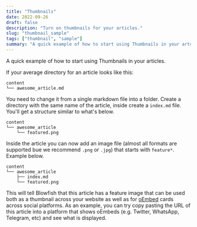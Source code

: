 ```yaml
---
title: "Thumbnails"
date: 2022-09-26
draft: false
description: "Turn on thumbnails for your articles."
slug: "thumbnail_sample"
tags: ["thumbnail", "sample"]
summary: "A quick example of how to start using Thumbnails in your artciles."
---
```


A quick example of how to start using Thumbnails in your articles.

If your average directory for an article looks like this: 

```shell
content
└── awesome_article.md
```

You need to change it from a single markdown file into a folder. Create a directory with the same name of the article, inside create a `index.md` file. You'll get a structure similar to what's below.

```shell
content
└── awesome_article
    └── featured.png
```

Inside the article you can now add an image file (almost all formats are supported bue we recommend `.png` or `.jpg`) that starts with `feature*`. Example below.

```shell
content
└── awesome_article
    ├── index.md
    └── featured.png
```

This will tell Blowfish that this article has a feature image that can be used both as a thumbnail across your website as well as for <a target="_blank" href="https://oembed.com/">oEmbed</a> cards across social platforms. As an example, you can try copy pasting the URL of this article into a platform that shows oEmbeds (e.g. Twitter, WhatsApp, Telegram, etc) and see what is displayed.
